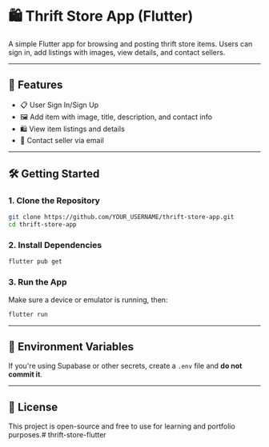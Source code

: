 # 🛍️ Thrift Store App (Flutter)

A simple Flutter app for browsing and posting thrift store items. Users can sign in, add listings with images, view details, and contact sellers.

---

## 🚀 Features

- 📋 User Sign In/Sign Up
- 🖼️ Add item with image, title, description, and contact info
- 🛍️ View item listings and details
- 💌 Contact seller via email

---

## 🛠️ Getting Started

### 1. Clone the Repository
```bash
git clone https://github.com/YOUR_USERNAME/thrift-store-app.git
cd thrift-store-app
```

### 2. Install Dependencies
```bash
flutter pub get
```

### 3. Run the App
Make sure a device or emulator is running, then:
```bash
flutter run
```

---

## 🔐 Environment Variables

If you're using Supabase or other secrets, create a `.env` file and **do not commit it**.

---

## 📄 License

This project is open-source and free to use for learning and portfolio purposes.#   t h r i f t - s t o r e - f l u t t e r  
 